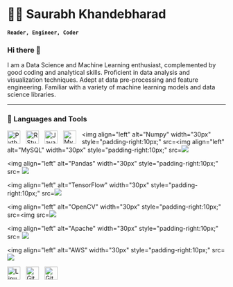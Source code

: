 # 🏄‍♂️ Saurabh Khandebharad

**`Reader, Engineer, Coder`**
### Hi there 👋
I am a Data Science and Machine Learning enthusiast, complemented by good coding and analytical skills. Proficient in data analysis and visualization techniques. Adept at data pre-processing and feature engineering. Familiar with a variety of machine learning models and data science libraries.

---

### 🧰 Languages and Tools

<img align="left" alt="Python" width="30px" style="padding-right:10px;" src="https://cdn.jsdelivr.net/gh/devicons/devicon/icons/python/python-plain.svg" />
<img align="left" alt="R Studio" width="30px" style="padding-right:10px;" src=<img src="https://cdn.jsdelivr.net/gh/devicons/devicon/icons/rstudio/rstudio-plain.svg"/>
<img align="left" alt="Java" width="30px" style="padding-right:10px;" src="https://cdn.jsdelivr.net/gh/devicons/devicon/icons/java/java-original.svg"/>
<img align="left" alt="MySQL" width="30px" style="padding-right:10px;" src=<img src="https://cdn.jsdelivr.net/gh/devicons/devicon/icons/mysql/mysql-original.svg" />

<img align="left" alt="Numpy" width="30px" style="padding-right:10px;" src=<img align="left" alt="MySQL" width="30px" style="padding-right:10px;" src=<img src="https://cdn.jsdelivr.net/gh/devicons/devicon/icons/mysql/mysql-original.svg" />

<img align="left" alt="Pandas" width="30px" style="padding-right:10px;" src=
            <img src="https://cdn.jsdelivr.net/gh/devicons/devicon/icons/pandas/pandas-original-wordmark.svg" />

<img align="left" alt="TensorFlow" width="30px" style="padding-right:10px;" src=<img src="https://cdn.jsdelivr.net/gh/devicons/devicon/icons/tensorflow/tensorflow-original.svg" />

<img align="left" alt="OpenCV" width="30px" style="padding-right:10px;" src=<img src=<img src="https://cdn.jsdelivr.net/gh/devicons/devicon/icons/opencv/opencv-original.svg" />
          
<img align="left" alt="Apache" width="30px" style="padding-right:10px;" src=
            <img src="https://cdn.jsdelivr.net/gh/devicons/devicon/icons/apache/apache-original.svg" />
  
<img align="left" alt="AWS" width="30px" style="padding-right:10px;" src=<img src="https://cdn.jsdelivr.net/gh/devicons/devicon/icons/amazonwebservices/amazonwebservices-original-wordmark.svg" />

<img align="left" alt="Linux" width="30px" style="padding-right:10px;" src="https://cdn.jsdelivr.net/gh/devicons/devicon/icons/linux/linux-original.svg" />
<img align="left" alt="Git" width="30px" style="padding-right:10px;" src="https://cdn.jsdelivr.net/gh/devicons/devicon/icons/git/git-original.svg" />
<img align="left" alt="GitHub" width="30px" style="padding-right:10px;" src="https://cdn.jsdelivr.net/gh/devicons/devicon/icons/github/github-original.svg" />




<!--
**Saurabhkhandebharad/SaurabhKhandebharad** is a ✨ _special_ ✨ repository because its `README.md` (this file) appears on your GitHub profile.


- 🔭 I’m currently working on ...
- 🌱 I’m currently learning ...
- 👯 I’m looking to collaborate on ...
- 🤔 I’m looking for help with ...
- 💬 Ask me about ...
- 📫 How to reach me: ...
- 😄 Pronouns: ...
- ⚡ Fun fact: ...
-->
